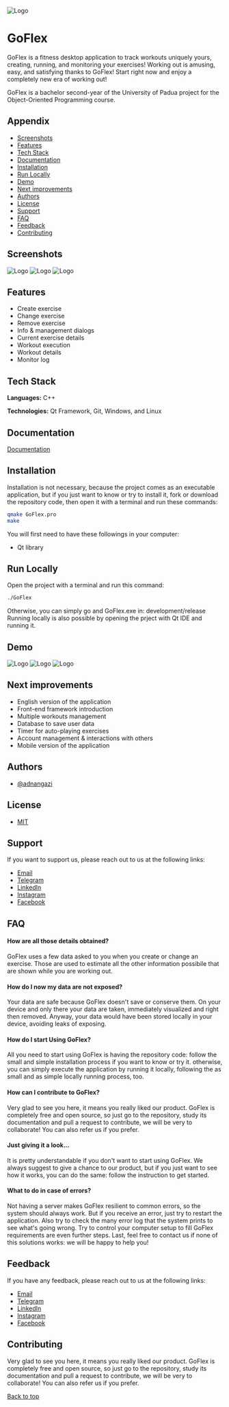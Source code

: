 ![Logo](https://raw.githubusercontent.com/adnangazi/school/master/university/bachelor/second-year/first-semester/programmazione-ad-oggetti/GoFlex/screen/GoFlex.png)

# GoFlex
GoFlex is a fitness desktop application to track workouts uniquely yours, creating, running, and monitoring your exercises! Working out is amusing, easy, and satisfying thanks to GoFlex! Start right now and enjoy a completely new era of working out!

GoFlex is a bachelor second-year of the University of Padua project for the Object-Oriented Programming course.

## Appendix
- [Screenshots](#screenshots)
- [Features](#features)
- [Tech Stack](#tech-stack)
- [Documentation](#documentation)
- [Installation](#installation)
- [Run Locally](#run-locally)
- [Demo](#demo)
- [Next improvements](#next-improvements)
- [Authors](#authors)
- [License](#license)
- [Support](#support)
- [FAQ](#faq)
- [Feedback](#feedback)
- [Contributing](#contributing)

## Screenshots
![Logo](https://raw.githubusercontent.com/adnangazi/school/master/university/bachelor/second-year/first-semester/programmazione-ad-oggetti/GoFlex/screen/Main.png)
![Logo](https://raw.githubusercontent.com/adnangazi/school/master/university/bachelor/second-year/first-semester/programmazione-ad-oggetti/GoFlex/screen/Dialog-info.png)
![Logo](https://raw.githubusercontent.com/adnangazi/school/master/university/bachelor/second-year/first-semester/programmazione-ad-oggetti/GoFlex/screen/Dialog-manage.png)

## Features
- Create exercise
- Change exercise
- Remove exercise
- Info & management dialogs
- Current exercise details
- Workout execution
- Workout details
- Monitor log

## Tech Stack
**Languages:** C++

**Technologies:** Qt Framework, Git, Windows, and Linux

## Documentation
[Documentation](https://github.com/adnangazi/school/blob/master/university/bachelor/second-year/first-semester/programmazione-ad-oggetti/GoFlex/documentation/GoFlex.pdf)

## Installation
Installation is not necessary, because the project comes as an executable application, but if you just want to know or try to install it, fork or download the repository code, then open it with a terminal and run these commands:
```bash
qmake GoFlex.pro
make
```
You will first need to have these followings in your computer:
- Qt library

## Run Locally
Open the project with a terminal and run this command:
```bash
./GoFlex
```
Otherwise, you can simply go and GoFlex.exe in:
    development/release
Running locally is also possible by opening the prject with Qt IDE and running it.

## Demo
![Logo](https://raw.githubusercontent.com/adnangazi/school/master/university/bachelor/second-year/first-semester/programmazione-ad-oggetti/GoFlex/screen/Dialog-use.png)
![Logo](https://raw.githubusercontent.com/adnangazi/school/master/university/bachelor/second-year/first-semester/programmazione-ad-oggetti/GoFlex/screen/Start.png)
![Logo](https://raw.githubusercontent.com/adnangazi/school/master/university/bachelor/second-year/first-semester/programmazione-ad-oggetti/GoFlex/screen/End.png)

## Next improvements
- English version of the application
- Front-end framework introduction
- Multiple workouts management
- Database to save user data
- Timer for auto-playing exercises
- Account management & interactions with others
- Mobile version of the application

## Authors
- [@adnangazi](https://github.com/adnangazi)

## License
- [MIT](https://github.com/adnangazi/school/blob/master/university/bachelor/second-year/first-semester/programmazione-ad-oggetti/GoFlex/LICENSE)

## Support
If you want to support us, please reach out to us at the following links:
- [Email](mailto:adnangazi.ag@gmail.com)
- [Telegram](https://t.me/iamadnangazi)
- [LinkedIn](https://www.linkedin.com/in/adnanlatifgazi)
- [Instagram](https://www.instagram.com/iamadnangazi)
- [Facebook](https://www.facebook.com/people/Adnan-Latif-Gazi/100006788295938)

## FAQ
#### How are all those details obtained?
GoFlex uses a few data asked to you when you create or change an exercise. Those are used to estimate all the other information possibile that are shown while you are working out.

#### How do I now my data are not exposed?
Your data are safe because GoFlex doesn't save or conserve them. On your device and only there your data are taken, immediately visualized and right then removed. Anyway, your data would have been stored locally in your device, avoiding leaks of exposing.

#### How do I start Using GoFlex?
All you need to start using GoFlex is having the repository code: follow the small and simple installation process if you want to know or try it. otherwise, you can simply execute the application by running it locally, following the as small and as simple locally running process, too. 

#### How can I contribute to GoFlex?
Very glad to see you here, it means you really liked our product. GoFlex is completely free and open source, so just go to the repository, study its documentation and pull a request to contribute, we will be very to collaborate! You can also refer us if you prefer.

#### Just giving it a look...
It is pretty understandable if you don't want to start using GoFlex. We always suggest to give a chance to our product, but if you just want to see how it works, you can do the same: follow the instruction to get started.

#### What to do in case of errors?
Not having a server makes GoFlex resilient to common errors, so the system should always work. But if you receive an error, just try to restart the application. Also try to check the many error log that the system prints to see what's going wrong. Try to control your computer setup to fill GoFlex requirements are even further steps. Last, feel free to contact us if none of this solutions works: we will be happy to help you!

## Feedback
If you have any feedback, please reach out to us at the following links:
- [Email](mailto:adnangazi.ag@gmail.com)
- [Telegram](https://t.me/iamadnangazi)
- [LinkedIn](https://www.linkedin.com/in/adnanlatifgazi)
- [Instagram](https://www.instagram.com/iamadnangazi)
- [Facebook](https://www.facebook.com/people/Adnan-Latif-Gazi/100006788295938)

## Contributing
Very glad to see you here, it means you really liked our product. GoFlex is completely free and open source, so just go to the repository, study its documentation and pull a request to contribute, we will be very to collaborate! You can also refer us if you prefer.

[Back to top](#)
